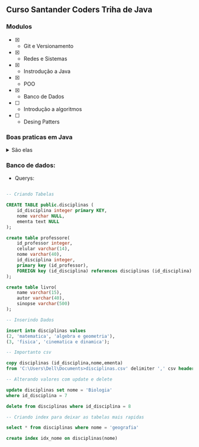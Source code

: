 ## Curso Santander Coders Triha de Java

### Modulos

- [x] - Git e Versionamento
- [x] - Redes e Sistemas
- [x] - Instrodução a Java
- [x] - POO
- [x] - Banco de Dados
- [ ] - Introdução a algoritmos
- [ ] - Desing Patters


### Boas praticas em Java

<details>
  <summary>São elas</summary>
  <ul>
    <li>Conter apenas: letras, _, $ ou numero de 0 a 9 ao declarar variaveis</li>
    <li>Começar variaveis com letras minúsculas</li>
    <li>Não ultilizar palavras reservadas ao declarar variveis</li>
    <li>Valores Default são iniciados como 0, boolean como false e float e double como 0.0</li>
    <li>Char é vazio e String vem como valor null</li>
    <li>É possível colocar _ para separar números deixando os mais semanticos, exemplo:
      "int a = 23_45_879"
      pois não atrapalha em nada na execução do código</li>
    <li>O Garbage collector joga os objetos não utilizados no lixo quando não estão sendo utilizados</li>
  </ul>
</details>

### Banco de dados:
- Querys:

```sql

-- Criando Tabelas

CREATE TABLE public.disciplinas (
	id_disciplina integer primary KEY,
	nome varchar NULL,
	ementa text NULL
);

create table professore(
	id_professor integer,
	celular varchar(14),
	nome varchar(40),
	id_disciplina integer,
	primary key (id_professor),
	FOREIGN key (id_disciplina) references disciplinas (id_disciplina)
);

create table livro(
	name varchar(15),
	autor varchar(40),
	sinopse varchar(500)
);

-- Inserindo Dados

insert into disciplinas values
(2, 'matematica', 'algebra e geometria'),
(3, 'fisica', 'cinematica e dinamica');

-- Importanto csv

copy disciplinas (id_disciplina,nome,ementa) 
from 'C:\Users\Dell\Documents>disciplinas.csv' delimiter ',' csv header

-- Alterando valores com update e delete

update disciplinas set nome = 'Biologia'
where id_disciplina = 7

delete from disciplinas where id_disciplina = 8

-- Criando index para deixar as tabelas mais rapidas

select * from disciplinas where nome = 'geografia'

create index idx_nome on disciplinas(nome)

```
